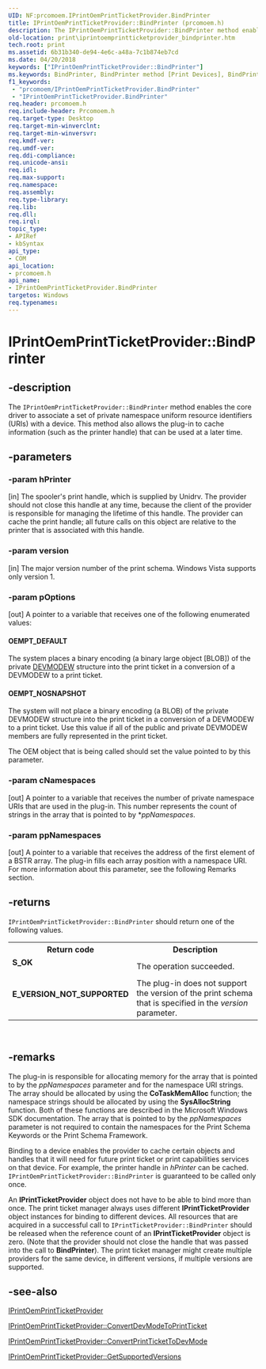 ```yaml
---
UID: NF:prcomoem.IPrintOemPrintTicketProvider.BindPrinter
title: IPrintOemPrintTicketProvider::BindPrinter (prcomoem.h)
description: The IPrintOemPrintTicketProvider::BindPrinter method enables the core driver to associate a set of private namespace uniform resource identifiers (URIs) with a device.
old-location: print\iprintoemprintticketprovider_bindprinter.htm
tech.root: print
ms.assetid: 6b31b340-de94-4e6c-a48a-7c1b874eb7cd
ms.date: 04/20/2018
keywords: ["IPrintOemPrintTicketProvider::BindPrinter"]
ms.keywords: BindPrinter, BindPrinter method [Print Devices], BindPrinter method [Print Devices],IPrintOemPrintTicketProvider interface, IPrintOemPrintTicketProvider interface [Print Devices],BindPrinter method, IPrintOemPrintTicketProvider.BindPrinter, IPrintOemPrintTicketProvider::BindPrinter, prcomoem/IPrintOemPrintTicketProvider::BindPrinter, print.iprintoemprintticketprovider_bindprinter, print_ticket-package_14890643-fabb-4e03-8d1e-08a6ff7f1c9c.xml
f1_keywords:
 - "prcomoem/IPrintOemPrintTicketProvider.BindPrinter"
 - "IPrintOemPrintTicketProvider.BindPrinter"
req.header: prcomoem.h
req.include-header: Prcomoem.h
req.target-type: Desktop
req.target-min-winverclnt: 
req.target-min-winversvr: 
req.kmdf-ver: 
req.umdf-ver: 
req.ddi-compliance: 
req.unicode-ansi: 
req.idl: 
req.max-support: 
req.namespace: 
req.assembly: 
req.type-library: 
req.lib: 
req.dll: 
req.irql: 
topic_type:
- APIRef
- kbSyntax
api_type:
- COM
api_location:
- prcomoem.h
api_name:
- IPrintOemPrintTicketProvider.BindPrinter
targetos: Windows
req.typenames: 
---
```


# IPrintOemPrintTicketProvider::BindPrinter


## -description


The <code>IPrintOemPrintTicketProvider::BindPrinter</code> method enables the core driver to associate a set of private namespace uniform resource identifiers (URIs) with a device. This method also allows the plug-in to cache information (such as the printer handle) that can be used at a later time.


## -parameters




### -param hPrinter 
[in]
The spooler's print handle, which is supplied by Unidrv. The provider should not close this handle at any time, because the client of the provider is responsible for managing the lifetime of this handle. The provider can cache the print handle; all future calls on this object are relative to the printer that is associated with this handle.


### -param version 
[in]
The major version number of the print schema. Windows Vista supports only version 1.


### -param pOptions 
[out]
A pointer to a variable that receives one of the following enumerated values: 





#### OEMPT_DEFAULT

The system places a binary encoding (a binary large object [BLOB]) of the private <a href="https://docs.microsoft.com/windows/win32/api/wingdi/ns-wingdi-devmodew">DEVMODEW</a> structure into the print ticket in a conversion of a DEVMODEW to a print ticket. 



#### OEMPT_NOSNAPSHOT

The system will not place a binary encoding (a BLOB) of the private DEVMODEW structure into the print ticket in a conversion of a DEVMODEW to a print ticket. Use this value if all of the public and private DEVMODEW members are fully represented in the print ticket.

The OEM object that is being called should set the value pointed to by this parameter.


### -param cNamespaces 
[out]
A pointer to a variable that receives the number of private namespace URIs that are used in the plug-in. This number represents the count of strings in the array that is pointed to by *<i>ppNamespaces</i>.


### -param ppNamespaces 
[out]
A pointer to a variable that receives the address of the first element of a BSTR array. The plug-in fills each array position with a namespace URI. For more information about this parameter, see the following Remarks section.


## -returns



<code>IPrintOemPrintTicketProvider::BindPrinter</code> should return one of the following values.

<table>
<tr>
<th>Return code</th>
<th>Description</th>
</tr>
<tr>
<td width="40%">
<dl>
<dt><b>S_OK</b></dt>
</dl>
</td>
<td width="60%">
The operation succeeded.

</td>
</tr>
<tr>
<td width="40%">
<dl>
<dt><b>E_VERSION_NOT_SUPPORTED</b></dt>
</dl>
</td>
<td width="60%">
The plug-in does not support the version of the print schema that is specified in the <i>version</i> parameter.

</td>
</tr>
</table>
 




## -remarks



The plug-in is responsible for allocating memory for the array that is pointed to by the <i>ppNamespaces</i> parameter and for the namespace URI strings. The array should be allocated by using the <b>CoTaskMemAlloc</b> function; the namespace strings should be allocated by using the <b>SysAllocString</b> function. Both of these functions are described in the Microsoft Windows SDK documentation. The array that is pointed to by the <i>ppNamespaces</i> parameter is not required to contain the namespaces for the Print Schema Keywords or the Print Schema Framework.

Binding to a device enables the provider to cache certain objects and handles that it will need for future print ticket or print capabilities services on that device. For example, the printer handle in <i>hPrinter</i> can be cached. <code>IPrintOemPrintTicketProvider::BindPrinter</code> is guaranteed to be called only once. 

An <b>IPrintTicketProvider</b> object does not have to be able to bind more than once. The print ticket manager always uses different <b>IPrintTicketProvider</b> object instances for binding to different devices. All resources that are acquired in a successful call to <code>IPrintTicketProvider::BindPrinter</code> should be released when the reference count of an <b>IPrintTicketProvider</b> object is zero. (Note that the provider should not close the handle that was passed into the call to <b>BindPrinter</b>). The print ticket manager might create multiple providers for the same device, in different versions, if multiple versions are supported.




## -see-also




<a href="https://docs.microsoft.com/windows-hardware/drivers/ddi/prcomoem/nn-prcomoem-iprintoemprintticketprovider">IPrintOemPrintTicketProvider</a>



<a href="https://docs.microsoft.com/previous-versions/windows/hardware/drivers/ff553161(v=vs.85)">IPrintOemPrintTicketProvider::ConvertDevModeToPrintTicket</a>



<a href="https://docs.microsoft.com/windows-hardware/drivers/ddi/prcomoem/nf-prcomoem-iprintoemprintticketprovider-convertprinttickettodevmode">IPrintOemPrintTicketProvider::ConvertPrintTicketToDevMode</a>



<a href="https://docs.microsoft.com/windows-hardware/drivers/ddi/prcomoem/nf-prcomoem-iprintoemprintticketprovider-getsupportedversions">IPrintOemPrintTicketProvider::GetSupportedVersions</a>
 

 


